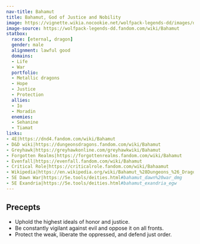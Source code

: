 ```yaml
---
nav-title: Bahamut
title: Bahamut, God of Justice and Nobility
image: https://vignette.wikia.nocookie.net/wolfpack-legends-dd/images/d/df/Bahamut.jpg
image-source: https://wolfpack-legends-dd.fandom.com/wiki/Bahamut
statbox:
  race: [eternal, dragon]
  gender: male
  alignment: lawful good
  domains:
  - Life
  - War
  portfolio:
  - Metallic dragons
  - Hope
  - Justice
  - Protection
  allies:
  - Io
  - Moradin
  enemies:
  - Sehanine
  - Tiamat
links:
- 4E|https://dnd4.fandom.com/wiki/Bahamut
- D&D wiki|https://dungeonsdragons.fandom.com/wiki/Bahamut
- Greyhawk|https://greyhawkonline.com/greyhawkwiki/Bahamut
- Forgotten Realms|https://forgottenrealms.fandom.com/wiki/Bahamut
- Evenfall|https://evenfall.fandom.com/wiki/Bahamut
- Critical Role|https://criticalrole.fandom.com/wiki/Bahaamut
- Wikipedia|https://en.wikipedia.org/wiki/Bahamut_%28Dungeons_%26_Dragons%29
- 5E Dawn War|https://5e.tools/deities.html#bahamut_dawn%20war_dmg
- 5E Exandria|https://5e.tools/deities.html#bahamut_exandria_egw
---
```


## Precepts

* Uphold the highest ideals of honor and justice.
* Be constantly vigilant against evil and oppose it on all fronts.
* Protect the weak, liberate the oppressed, and defend just order.
